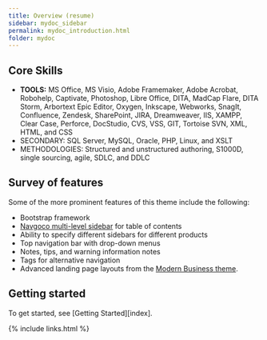 ```yaml
---
title: Overview (resume)
sidebar: mydoc_sidebar
permalink: mydoc_introduction.html
folder: mydoc
---
```


## Core Skills

* **TOOLS:** MS Office, MS Visio, Adobe Framemaker, Adobe Acrobat, Robohelp, Captivate, Photoshop, Libre Office, DITA, MadCap Flare, DITA Storm, Arbortext Epic Editor, Oxygen, Inkscape, Webworks, SnagIt, Confluence, Zendesk, SharePoint, JIRA, Dreamweaver, IIS, XAMPP, Clear Case, Perforce, DocStudio, CVS, VSS, GIT, Tortoise SVN, XML, HTML, and CSS
* SECONDARY: SQL Server, MySQL, Oracle, PHP, Linux, and XSLT
* METHODOLOGIES: Structured and unstructured authoring, S1000D, single sourcing, agile, SDLC, and DDLC


## Survey of features

Some of the more prominent features of this theme include the following:

* Bootstrap framework
* [Navgoco multi-level sidebar](http://www.komposta.net/article/navgoco) for table of contents
* Ability to specify different sidebars for different products
* Top navigation bar with drop-down menus
* Notes, tips, and warning information notes
* Tags for alternative navigation
* Advanced landing page layouts from the [Modern Business theme](http://startbootstrap.com/template-overviews/modern-business/).

## Getting started

To get started, see [Getting Started][index].

{% include links.html %}
